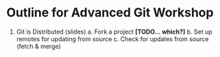 
# Outline for Advanced Git Workshop

1. Git is Distributed (slides)
    a. Fork a project **[TODO... which?]**
    b. Set up remotes for updating from source
    c. Check for updates from source (fetch & merge)
